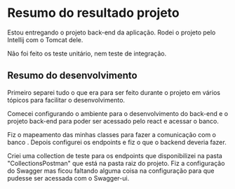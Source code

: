 ﻿# Resumo do resultado projeto

Estou entregando o projeto back-end da aplicação. Rodei o projeto pelo Intellij com o Tomcat dele.

Não foi feito os teste unitário, nem teste de integração.

## Resumo do desenvolvimento

Primeiro separei tudo o que era para ser feito durante o projeto em vários tópicos para facilitar o desenvolvimento.

Comecei configurando o ambiente para o desenvolvimento do back-end e o projeto back-end para poder ser acessado pelo react e acessar o banco.

Fiz o mapeamento das minhas classes para fazer a comunicação com o banco .
Depois configurei os endpoints e fiz o que o backend deveria fazer.

Criei uma collection de teste para os endpoints que disponibilizei na pasta "CollectionsPostman" que está na pasta raiz do projeto.
Fiz a configuração do Swagger mas ficou faltando alguma coisa na configuração para que pudesse ser acessada com o Swagger-ui.